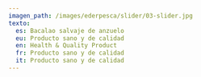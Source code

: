 ```yaml
---
imagen_path: /images/ederpesca/slider/03-slider.jpg
texto:
  es: Bacalao salvaje de anzuelo
  eu: Producto sano y de calidad
  en: Health & Quality Product
  fr: Producto sano y de calidad
  it: Producto sano y de calidad
---
```

